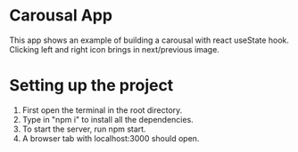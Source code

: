 # Carousal App

This app shows an example of building a carousal with react useState hook. Clicking left and right icon brings in next/previous image.

# Setting up the project

1. First open the terminal in the root directory.
2. Type in "npm i" to install all the dependencies.
3. To start the server, run npm start.
4. A browser tab with localhost:3000 should open.